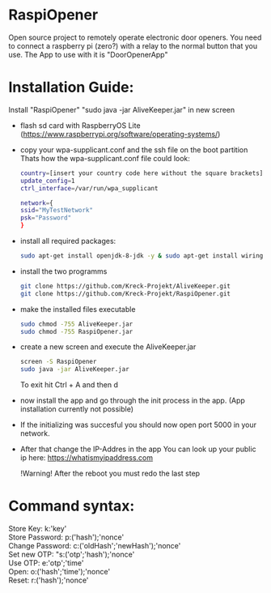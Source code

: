 # RaspiOpener

Open source project to remotely operate electronic door openers.
You need to connect a raspberry pi (zero?) with a relay to the normal button that you use.
The App to use with it is "DoorOpenerApp"

# Installation Guide:
 Install "RaspiOpener"  "sudo java -jar AliveKeeper.jar" in new screen

- flash sd card with RaspberryOS Lite (https://www.raspberrypi.org/software/operating-systems/)
- copy your wpa-supplicant.conf and the ssh file on the boot partition
  Thats how the wpa-supplicant.conf file could look:
  ```sh
  country=[insert your country code here without the square brackets]
  update_config=1
  ctrl_interface=/var/run/wpa_supplicant

  network={
  ssid="MyTestNetwork"
  psk="Password"
  }
  ```
- install all required packages:
  ```sh
  sudo apt-get install openjdk-8-jdk -y & sudo apt-get install wiringpi -y & sudo apt-get install screen -y & sudo apt-get install git -y
  ```
- install the two programms
  ```sh
  git clone https://github.com/Kreck-Projekt/AliveKeeper.git 
  git clone https://github.com/Kreck-Projekt/RaspiOpener.git
  ```   
- make the installed files executable
  ```sh
  sudo chmod -755 AliveKeeper.jar
  sudo chmod -755 RaspiOpener.jar
  ```  
- create a new screen and execute the AliveKeeper.jar
  ```sh
  screen -S RaspiOpener
  sudo java -jar AliveKeeper.jar
  ```  
  To exit hit Ctrl + A and then d

- now install the app and go through the init process in the app. (App installation currently not possible)
- If the initializing was succesful you should now open port 5000 in your network.
- After that change the IP-Addres in the app
  You can look up your public ip here:
  https://whatismyipaddress.com
  
  !Warning! After the reboot you must redo the last step 


# Command syntax:

Store Key: k:'key' <br/>
Store Password: p:('hash');'nonce' <br/>
Change Password: c:('oldHash';'newHash');'nonce' <br/>
Set new OTP: "s:('otp';'hash');'nonce' <br/>
Use OTP: e:'otp';'time' <br/>
Open: o:('hash';'time');'nonce' <br/>
Reset: r:('hash');'nonce' <br/>
